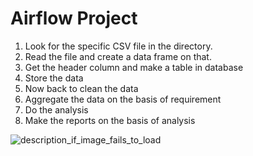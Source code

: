 # Airflow Project


1. Look for the specific CSV file in the directory.
2. Read the file and create a data frame on that.
3. Get the header column and make a table in database
4. Store the data
5. Now back to clean the data
6. Aggregate the data on the basis of requirement
7. Do the analysis
8. Make the reports on the basis of analysis


![description_if_image_fails_to_load](airflowImg.jpg)